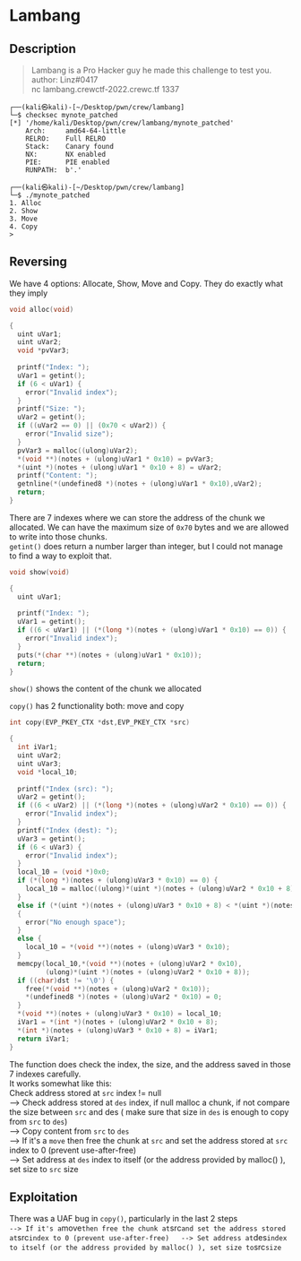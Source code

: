 # **Lambang**

## Description
> Lambang is a Pro Hacker guy he made this challenge to test you.  
author: Linz#0417  
nc lambang.crewctf-2022.crewc.tf 1337  

```console
┌──(kali㉿kali)-[~/Desktop/pwn/crew/lambang]
└─$ checksec mynote_patched
[*] '/home/kali/Desktop/pwn/crew/lambang/mynote_patched'
    Arch:     amd64-64-little
    RELRO:    Full RELRO
    Stack:    Canary found
    NX:       NX enabled
    PIE:      PIE enabled
    RUNPATH:  b'.'
                                                                                            
┌──(kali㉿kali)-[~/Desktop/pwn/crew/lambang]
└─$ ./mynote_patched
1. Alloc
2. Show
3. Move
4. Copy
> 
```  

## Reversing  
We have 4 options: Allocate, Show, Move and Copy. They do exactly what they imply  

```c
void alloc(void)

{
  uint uVar1;
  uint uVar2;
  void *pvVar3;
  
  printf("Index: ");
  uVar1 = getint();
  if (6 < uVar1) {
    error("Invalid index");
  }
  printf("Size: ");
  uVar2 = getint();
  if ((uVar2 == 0) || (0x70 < uVar2)) {
    error("Invalid size");
  }
  pvVar3 = malloc((ulong)uVar2);
  *(void **)(notes + (ulong)uVar1 * 0x10) = pvVar3;
  *(uint *)(notes + (ulong)uVar1 * 0x10 + 8) = uVar2;
  printf("Content: ");
  getnline(*(undefined8 *)(notes + (ulong)uVar1 * 0x10),uVar2);
  return;
}
```  
There are 7 indexes where we can store the address of the chunk we allocated. We can have the maximum size of `0x70` bytes and we are allowed to write into those chunks.  
`getint()` does return a number larger than integer, but I could not manage to find a way to exploit that.  

```c
void show(void)

{
  uint uVar1;
  
  printf("Index: ");
  uVar1 = getint();
  if ((6 < uVar1) || (*(long *)(notes + (ulong)uVar1 * 0x10) == 0)) {
    error("Invalid index");
  }
  puts(*(char **)(notes + (ulong)uVar1 * 0x10));
  return;
} 
```  
`show()` shows the content of the chunk we allocated  
  
`copy()` has 2 functionality both: move and copy  

```c
int copy(EVP_PKEY_CTX *dst,EVP_PKEY_CTX *src)

{
  int iVar1;
  uint uVar2;
  uint uVar3;
  void *local_10;
  
  printf("Index (src): ");
  uVar2 = getint();
  if ((6 < uVar2) || (*(long *)(notes + (ulong)uVar2 * 0x10) == 0)) {
    error("Invalid index");
  }
  printf("Index (dest): ");
  uVar3 = getint();
  if (6 < uVar3) {
    error("Invalid index");
  }
  local_10 = (void *)0x0;
  if (*(long *)(notes + (ulong)uVar3 * 0x10) == 0) {
    local_10 = malloc((ulong)*(uint *)(notes + (ulong)uVar2 * 0x10 + 8));
  }
  else if (*(uint *)(notes + (ulong)uVar3 * 0x10 + 8) < *(uint *)(notes + (ulong)uVar2 * 0x10 + 8) )
  {
    error("No enough space");
  }
  else {
    local_10 = *(void **)(notes + (ulong)uVar3 * 0x10);
  }
  memcpy(local_10,*(void **)(notes + (ulong)uVar2 * 0x10),
         (ulong)*(uint *)(notes + (ulong)uVar2 * 0x10 + 8));
  if ((char)dst != '\0') {
    free(*(void **)(notes + (ulong)uVar2 * 0x10));
    *(undefined8 *)(notes + (ulong)uVar2 * 0x10) = 0;
  }
  *(void **)(notes + (ulong)uVar3 * 0x10) = local_10;
  iVar1 = *(int *)(notes + (ulong)uVar2 * 0x10 + 8);
  *(int *)(notes + (ulong)uVar3 * 0x10 + 8) = iVar1;
  return iVar1;
}
```  

The function does check the index, the size, and the address saved in those 7 indexes carefully.  
It works somewhat like this:  
Check address stored at `src` index != null  
--> Check address stored at `des` index, if null malloc a chunk, if not compare the size between `src` and des ( make sure that size in `des` is enough to copy from `src` to `des`)  
--> Copy content from `src` to `des`  
--> If it's a `move` then free the chunk at `src` and set the address stored at `src` index to 0 (prevent use-after-free)  
--> Set address at `des` index to itself (or the address provided by malloc() ), set size to `src` size  

## Exploitation  
There was a UAF bug in `copy()`, particularly in the last 2 steps  
` --> If it's a `move` then free the chunk at `src` and set the address stored at `src` index to 0 (prevent use-after-free)  
--> Set address at `des` index to itself (or the address provided by malloc() ), set size to `src` size  `

